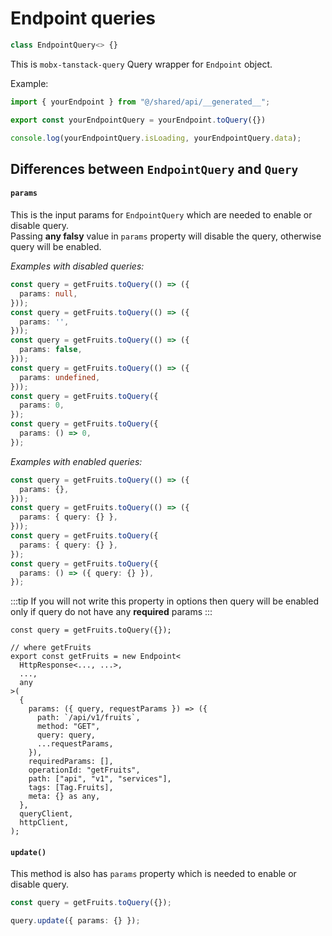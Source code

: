 # Endpoint queries     

```ts
class EndpointQuery<> {}
```

This is `mobx-tanstack-query` Query wrapper for `Endpoint` object.  

Example:  
```ts
import { yourEndpoint } from "@/shared/api/__generated__";

export const yourEndpointQuery = yourEndpoint.toQuery({})

console.log(yourEndpointQuery.isLoading, yourEndpointQuery.data);
``` 


## Differences between `EndpointQuery` and `Query`   

#### `params`   
This is the input params for `EndpointQuery` which are needed to enable or disable query.   
Passing **any falsy** value in `params` property will disable the query, otherwise query will be enabled.  

_Examples with disabled queries:_   
```ts
const query = getFruits.toQuery(() => ({
  params: null,
}));
const query = getFruits.toQuery(() => ({
  params: '',
}));
const query = getFruits.toQuery(() => ({
  params: false,
}));
const query = getFruits.toQuery(() => ({
  params: undefined,
}));
const query = getFruits.toQuery({
  params: 0,
});
const query = getFruits.toQuery({
  params: () => 0,
});
```

_Examples with enabled queries:_   
```ts
const query = getFruits.toQuery(() => ({
  params: {},
}));
const query = getFruits.toQuery(() => ({
  params: { query: {} },
}));
const query = getFruits.toQuery({
  params: { query: {} },
});
const query = getFruits.toQuery({
  params: () => ({ query: {} }),
});
```


:::tip If you will not write this property in options then query will be enabled only if query do not have any **required** params
:::

```ts{1,16}
const query = getFruits.toQuery({});

// where getFruits
export const getFruits = new Endpoint<
  HttpResponse<..., ...>,
  ...,
  any
>(
  {
    params: ({ query, requestParams }) => ({
      path: `/api/v1/fruits`,
      method: "GET",
      query: query,
      ...requestParams,
    }),
    requiredParams: [],
    operationId: "getFruits",
    path: ["api", "v1", "services"],
    tags: [Tag.Fruits],
    meta: {} as any,
  },
  queryClient,
  httpClient,
);
```


#### `update()`   

This method is also has `params` property which is needed to enable or disable query.  

```ts
const query = getFruits.toQuery({});

query.update({ params: {} });
```


